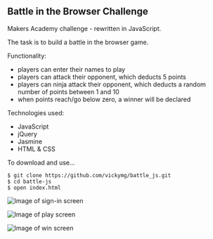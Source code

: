 Battle in the Browser Challenge
-----------------------------
Makers Academy challenge - rewritten in JavaScript.

The task is to build a battle in the browser game.

Functionality:
- players can enter their names to play
- players can attack their opponent, which deducts 5 points
- players can ninja attack their opponent, which deducts a random number of points
  between 1 and 10
- when points reach/go below zero, a winner will be declared

Technologies used:
* JavaScript
* jQuery
* Jasmine
* HTML & CSS

To download and use...

```
$ git clone https://github.com/vickymg/battle_js.git
$ cd battle-js
$ open index.html

```

![Image of sign-in screen](http://i.imgur.com/CwGK5KO.png)

![Image of play screen](http://i.imgur.com/JG82Qmd.png)

![Image of win screen](http://i.imgur.com/GexxHR1.png)
